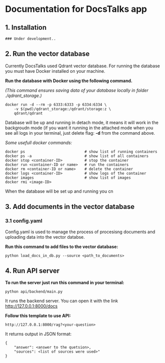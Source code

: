 # Documentation for DocsTalks app

## 1. Installation
    ### Under development.. 

## 2. Run the vector database
Currently DocsTalks used Qdrant vector database. 
For running the database you must have Docker installed on your machine. 

**Run the database with Docker using the following command.**

*(This command ensures saving data of your database locally in folder ./qdrant_storage.)*
```
docker run -d --rm -p 6333:6333 -p 6334:6334 \
    -v $(pwd)/qdrant_storage:/qdrant/storage:z \
    qdrant/qdrant
```
Database will be up and running in detach mode, it means it will work in the backgroudn mode (if you want it running in the attached mode when you see all logs in your terminal, just delete flag: **-d** from the command above.

*Some usefull docker commands:*
```
docker ps                           # show list of running containers
docker ps -a                        # show list of all containers
docker stop <container-ID>          # stop the container
docker run <container-ID or name>   # run the containers
docker rm <container-ID or name>    # delete the container
docker logs <container-ID>          # show logs of the container
docker images                       # show list of images
docker rmi <image-ID>
```
When the database will be set up and running you cn 

## 3. Add documents in the vector database
### 3.1 config.yaml
Config.yaml is used to manage the process of procesisng documents and uploading data into the vector databse.

**Run this command to add files to the vector database:**
```
python load_docs_in_db.py --source <path_to_documents>
```

## 4. Run API server
**To run the server just run this command in your terminal:**
```
python api/backend/main.py
```
It runs the backend server. You can open it with the link http://127.0.0.1:8000/docs

**Follow this template to use API:**
```
http://127.0.0.1:8000/rag?<your-question>
```
It returns output in JSON format:
```
{
    "answer": <answer to the quetsion>,
    "sources": <list of sources were used>"
}
```

